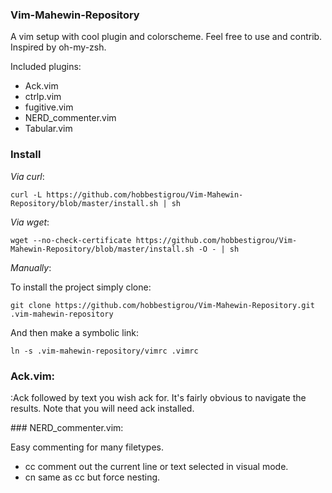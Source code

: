 ### Vim-Mahewin-Repository
A vim setup with cool plugin and colorscheme. Feel free to use and contrib. Inspired by oh-my-zsh.

Included plugins:

* Ack.vim
* ctrlp.vim
* fugitive.vim
* NERD_commenter.vim
* Tabular.vim

### Install

*Via curl*:

    curl -L https://github.com/hobbestigrou/Vim-Mahewin-Repository/blob/master/install.sh | sh

*Via wget*:

    wget --no-check-certificate https://github.com/hobbestigrou/Vim-Mahewin-Repository/blob/master/install.sh -O - | sh

*Manually*:

To install the project simply clone:

    git clone https://github.com/hobbestigrou/Vim-Mahewin-Repository.git .vim-mahewin-repository

And then make a symbolic link:

    ln -s .vim-mahewin-repository/vimrc .vimrc

### Ack.vim:
:Ack followed by text you wish ack for. It's fairly obvious to navigate the results. Note that you will need ack installed.

### NERD\_commenter.vim:

Easy commenting for many filetypes.

* <leader>cc comment out the current line or text selected in visual mode.
* <leader>cn same as <leader>cc but force nesting.

